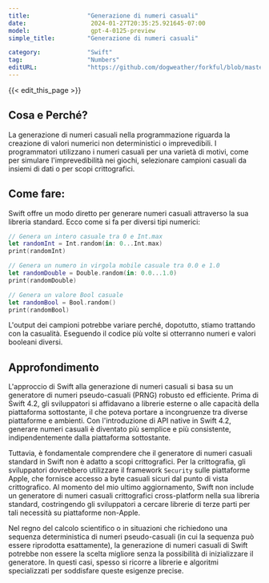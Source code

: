 ```yaml
---
title:                "Generazione di numeri casuali"
date:                  2024-01-27T20:35:25.921645-07:00
model:                 gpt-4-0125-preview
simple_title:         "Generazione di numeri casuali"

category:             "Swift"
tag:                  "Numbers"
editURL:              "https://github.com/dogweather/forkful/blob/master/content/it/swift/generating-random-numbers.md"
---
```


{{< edit_this_page >}}

## Cosa e Perché?

La generazione di numeri casuali nella programmazione riguarda la creazione di valori numerici non deterministici o imprevedibili. I programmatori utilizzano i numeri casuali per una varietà di motivi, come per simulare l'imprevedibilità nei giochi, selezionare campioni casuali da insiemi di dati o per scopi crittografici.

## Come fare:

Swift offre un modo diretto per generare numeri casuali attraverso la sua libreria standard. Ecco come si fa per diversi tipi numerici:

```Swift
// Genera un intero casuale tra 0 e Int.max
let randomInt = Int.random(in: 0...Int.max)
print(randomInt)

// Genera un numero in virgola mobile casuale tra 0.0 e 1.0
let randomDouble = Double.random(in: 0.0...1.0)
print(randomDouble)

// Genera un valore Bool casuale
let randomBool = Bool.random()
print(randomBool)
```

L'output dei campioni potrebbe variare perché, dopotutto, stiamo trattando con la casualità. Eseguendo il codice più volte si otterranno numeri e valori booleani diversi.

## Approfondimento

L'approccio di Swift alla generazione di numeri casuali si basa su un generatore di numeri pseudo-casuali (PRNG) robusto ed efficiente. Prima di Swift 4.2, gli sviluppatori si affidavano a librerie esterne o alle capacità della piattaforma sottostante, il che poteva portare a incongruenze tra diverse piattaforme e ambienti. Con l'introduzione di API native in Swift 4.2, generare numeri casuali è diventato più semplice e più consistente, indipendentemente dalla piattaforma sottostante.

Tuttavia, è fondamentale comprendere che il generatore di numeri casuali standard in Swift non è adatto a scopi crittografici. Per la crittografia, gli sviluppatori dovrebbero utilizzare il framework `Security` sulle piattaforme Apple, che fornisce accesso a byte casuali sicuri dal punto di vista crittografico. Al momento del mio ultimo aggiornamento, Swift non include un generatore di numeri casuali crittografici cross-platform nella sua libreria standard, costringendo gli sviluppatori a cercare librerie di terze parti per tali necessità su piattaforme non-Apple.

Nel regno del calcolo scientifico o in situazioni che richiedono una sequenza deterministica di numeri pseudo-casuali (in cui la sequenza può essere riprodotta esattamente), la generazione di numeri casuali di Swift potrebbe non essere la scelta migliore senza la possibilità di inizializzare il generatore. In questi casi, spesso si ricorre a librerie e algoritmi specializzati per soddisfare queste esigenze precise.

